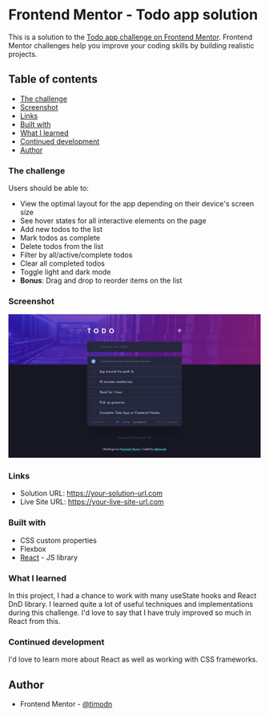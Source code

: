 # Frontend Mentor - Todo app solution

This is a solution to the [Todo app challenge on Frontend Mentor](https://www.frontendmentor.io/challenges/todo-app-Su1_KokOW). Frontend Mentor challenges help you improve your coding skills by building realistic projects. 

## Table of contents

- [The challenge](#the-challenge)
- [Screenshot](#screenshot)
- [Links](#links)
- [Built with](#built-with)
- [What I learned](#what-i-learned)
- [Continued development](#continued-development)
- [Author](#author)

### The challenge

Users should be able to:

- View the optimal layout for the app depending on their device's screen size
- See hover states for all interactive elements on the page
- Add new todos to the list
- Mark todos as complete
- Delete todos from the list
- Filter by all/active/complete todos
- Clear all completed todos
- Toggle light and dark mode
- **Bonus**: Drag and drop to reorder items on the list

### Screenshot

![](./public/images/todoapp_ss.png)

### Links

- Solution URL: https://your-solution-url.com
- Live Site URL: https://your-live-site-url.com

### Built with

- CSS custom properties
- Flexbox
- [React](https://reactjs.org/) - JS library

### What I learned

In this project, I had a chance to work with many useState hooks and React DnD library. I learned quite a lot of useful techniques and implementations during this challenge. I'd love to say that I have truly improved so much in React from this.

### Continued development

I'd love to learn more about React as well as working with CSS frameworks.

## Author

- Frontend Mentor - [@timodn](https://www.frontendmentor.io/profile/timodn)